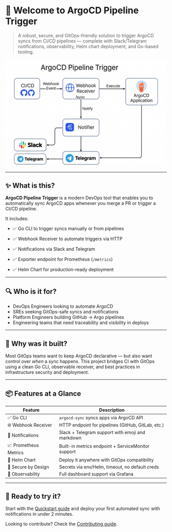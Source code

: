 # 👋 Welcome to ArgoCD Pipeline Trigger

> A robust, secure, and GitOps-friendly solution to trigger ArgoCD syncs from CI/CD pipelines — complete with Slack/Telegram notifications, observability, Helm chart deployment, and Go-based tooling.

![architecture](assets/diagram.png)

---

## ✨ What is this?

**ArgoCD Pipeline Trigger** is a modern DevOps tool that enables you to automatically sync ArgoCD apps whenever you merge a PR or trigger a CI/CD pipeline.

It includes:
- ✅ Go CLI to trigger syncs manually or from pipelines

- ✅ Webhook Receiver to automate triggers via HTTP

- ✅ Notifications via Slack and Telegram

- ✅ Exporter endpoint for Prometheus (`/metrics`)

- ✅ Helm Chart for production-ready deployment

---

## 🔍 Who is it for?

- DevOps Engineers looking to automate ArgoCD
- SREs seeking GitOps-safe syncs and notifications
- Platform Engineers building GitHub → Argo pipelines
- Engineering teams that need traceability and visibility in deploys

---

## 🧠 Why was it built?

Most GitOps teams want to keep ArgoCD declarative — but also want control over *when* a sync happens. This project bridges CI with GitOps using a clean Go CLI, observable receiver, and best practices in infrastructure security and deployment.

---

## 📦 Features at a Glance

| Feature                     | Description |
|-----------------------------|-------------|
| ✅ Go CLI                   | `argocd-sync` syncs apps via ArgoCD API |
| 🌐 Webhook Receiver         | HTTP endpoint for pipelines (GitHub, GitLab, etc.) |
| 🔔 Notifications            | Slack + Telegram support with emoji and markdown |
| 📈 Prometheus Metrics       | Built-in metrics endpoint + ServiceMonitor support |
| 🎯 Helm Chart               | Deploy it anywhere with GitOps compatibility |
| 🔐 Secure by Design         | Secrets via env/Helm, timeout, no default creds |
| 🔬 Observability            | Full dashboard support via Grafana |

---

## 🚀 Ready to try it?

Start with the [Quickstart guide](quickstart.md) and deploy your first automated sync with notifications in under 2 minutes.

Looking to contribute? Check the [Contributing guide](contributing.md).




